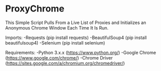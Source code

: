 # ProxyChrome
This Simple Script Pulls From a Live List of Proxies and Initializes an Anonymous Chrome Window Each Time It Is Run.
    
Imports:
-Requests (pip install requests)
-BeautifulSoup4 (pip install beautifulsoup4)
-Selenium (pip install selenium)

Requirements:
-Python 3.x.x (https://www.python.org/)
-Google Chrome (https://www.google.com/chrome/)
-Chrome Driver (https://sites.google.com/a/chromium.org/chromedriver/)
